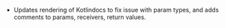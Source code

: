 ---
---

- Updates rendering of Kotlindocs to fix issue with param types, and adds comments to params, receivers, return values.